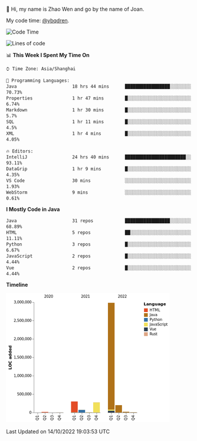 :wave: Hi, my name is Zhao Wen and go by the name of Joan.

My code time: [@ybqdren](https://wakatime.com/@ybqdren).


<!--START_SECTION:waka-->
![Code Time](http://img.shields.io/badge/Code%20Time-1%2C293%20hrs%2036%20mins-blue)

![Lines of code](https://img.shields.io/badge/From%20Hello%20World%20I%27ve%20Written-4%20Million%20lines%20of%20code-blue)

📊 **This Week I Spent My Time On** 

```text
⌚︎ Time Zone: Asia/Shanghai

💬 Programming Languages: 
Java                     18 hrs 44 mins      █████████████████░░░░░░░░   70.73% 
Properties               1 hr 47 mins        █░░░░░░░░░░░░░░░░░░░░░░░░   6.74% 
Markdown                 1 hr 30 mins        █░░░░░░░░░░░░░░░░░░░░░░░░   5.7% 
SQL                      1 hr 11 mins        █░░░░░░░░░░░░░░░░░░░░░░░░   4.5% 
XML                      1 hr 4 mins         █░░░░░░░░░░░░░░░░░░░░░░░░   4.05%

🔥 Editors: 
IntelliJ                 24 hrs 40 mins      ███████████████████████░░   93.11% 
DataGrip                 1 hr 9 mins         █░░░░░░░░░░░░░░░░░░░░░░░░   4.35% 
VS Code                  30 mins             ░░░░░░░░░░░░░░░░░░░░░░░░░   1.93% 
WebStorm                 9 mins              ░░░░░░░░░░░░░░░░░░░░░░░░░   0.61%

```

**I Mostly Code in Java** 

```text
Java                     31 repos            █████████████████░░░░░░░░   68.89% 
HTML                     5 repos             ██░░░░░░░░░░░░░░░░░░░░░░░   11.11% 
Python                   3 repos             █░░░░░░░░░░░░░░░░░░░░░░░░   6.67% 
JavaScript               2 repos             █░░░░░░░░░░░░░░░░░░░░░░░░   4.44% 
Vue                      2 repos             █░░░░░░░░░░░░░░░░░░░░░░░░   4.44%

```


**Timeline**

![Chart not found](https://raw.githubusercontent.com/ybqdren/ybqdren/main/charts/bar_graph.png) 


 Last Updated on 14/10/2022 19:03:53 UTC
<!--END_SECTION:waka-->

